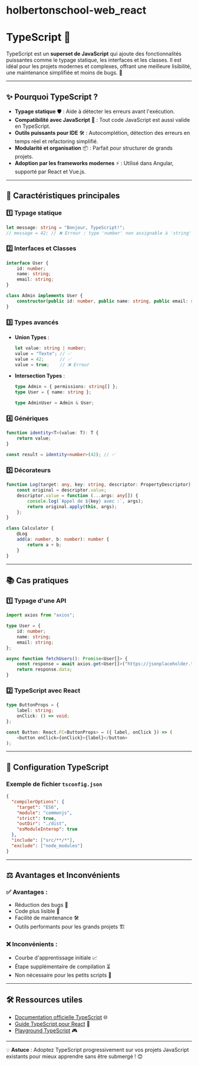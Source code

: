 # holbertonschool-web_react

# TypeScript 🚀

TypeScript est un **superset de JavaScript** qui ajoute des fonctionnalités puissantes comme le typage statique, les interfaces et les classes. Il est idéal pour les projets modernes et complexes, offrant une meilleure lisibilité, une maintenance simplifiée et moins de bugs. 🌟

---

## ✨ **Pourquoi TypeScript ?**

- **Typage statique** 🛡️ : Aide à détecter les erreurs avant l'exécution.
- **Compatibilité avec JavaScript** 🔗 : Tout code JavaScript est aussi valide en TypeScript.
- **Outils puissants pour IDE** 🛠️ : Autocomplétion, détection des erreurs en temps réel et refactoring simplifié.
- **Modularité et organisation** 📦 : Parfait pour structurer de grands projets.
- **Adoption par les frameworks modernes** ⚡ : Utilisé dans Angular, supporté par React et Vue.js.

---

## 🚀 **Caractéristiques principales**

### 1️⃣ **Typage statique**
```typescript
let message: string = "Bonjour, TypeScript!";
// message = 42; // ❌ Erreur : type 'number' non assignable à 'string'
```

### 2️⃣ **Interfaces et Classes**
```typescript
interface User {
    id: number;
    name: string;
    email: string;
}

class Admin implements User {
    constructor(public id: number, public name: string, public email: string, public permissions: string[]) {}
}
```

### 3️⃣ **Types avancés**
- **Union Types** :
  ```typescript
  let value: string | number;
  value = "Texte"; // ✅
  value = 42;      // ✅
  value = true;    // ❌ Erreur
  ```

- **Intersection Types** :
  ```typescript
  type Admin = { permissions: string[] };
  type User = { name: string };

  type AdminUser = Admin & User;
  ```

### 4️⃣ **Génériques**
```typescript
function identity<T>(value: T): T {
    return value;
}

const result = identity<number>(42); // ✅
```

### 5️⃣ **Décorateurs**
```typescript
function Log(target: any, key: string, descriptor: PropertyDescriptor) {
    const original = descriptor.value;
    descriptor.value = function (...args: any[]) {
        console.log(`Appel de ${key} avec :`, args);
        return original.apply(this, args);
    };
}

class Calculator {
    @Log
    add(a: number, b: number): number {
        return a + b;
    }
}
```

---

## 📚 **Cas pratiques**

### 1️⃣ **Typage d'une API**
```typescript
import axios from "axios";

type User = {
    id: number;
    name: string;
    email: string;
};

async function fetchUsers(): Promise<User[]> {
    const response = await axios.get<User[]>("https://jsonplaceholder.typicode.com/users");
    return response.data;
}
```

### 2️⃣ **TypeScript avec React**
```typescript
type ButtonProps = {
    label: string;
    onClick: () => void;
};

const Button: React.FC<ButtonProps> = ({ label, onClick }) => (
    <button onClick={onClick}>{label}</button>
);
```

---

## 🔧 **Configuration TypeScript**

### Exemple de fichier `tsconfig.json`
```json
{
  "compilerOptions": {
    "target": "ES6",
    "module": "commonjs",
    "strict": true,
    "outDir": "./dist",
    "esModuleInterop": true
  },
  "include": ["src/**/*"],
  "exclude": ["node_modules"]
}
```

---

## ⚖️ **Avantages et Inconvénients**

### ✅ **Avantages** :
- Réduction des bugs 🐛
- Code plus lisible 📖
- Facilité de maintenance 🛠️
- Outils performants pour les grands projets 🏗️

### ❌ **Inconvénients** :
- Courbe d'apprentissage initiale 📈
- Étape supplémentaire de compilation ⏳
- Non nécessaire pour les petits scripts 🔧

---

## 🛠️ **Ressources utiles**

- [Documentation officielle TypeScript](https://www.typescriptlang.org/) 🌐
- [Guide TypeScript pour React](https://react-typescript-cheatsheet.netlify.app/) 📘
- [Playground TypeScript](https://www.typescriptlang.org/play) 🎮

---

💡 **Astuce** : Adoptez TypeScript progressivement sur vos projets JavaScript existants pour mieux apprendre sans être submergé ! 😊
